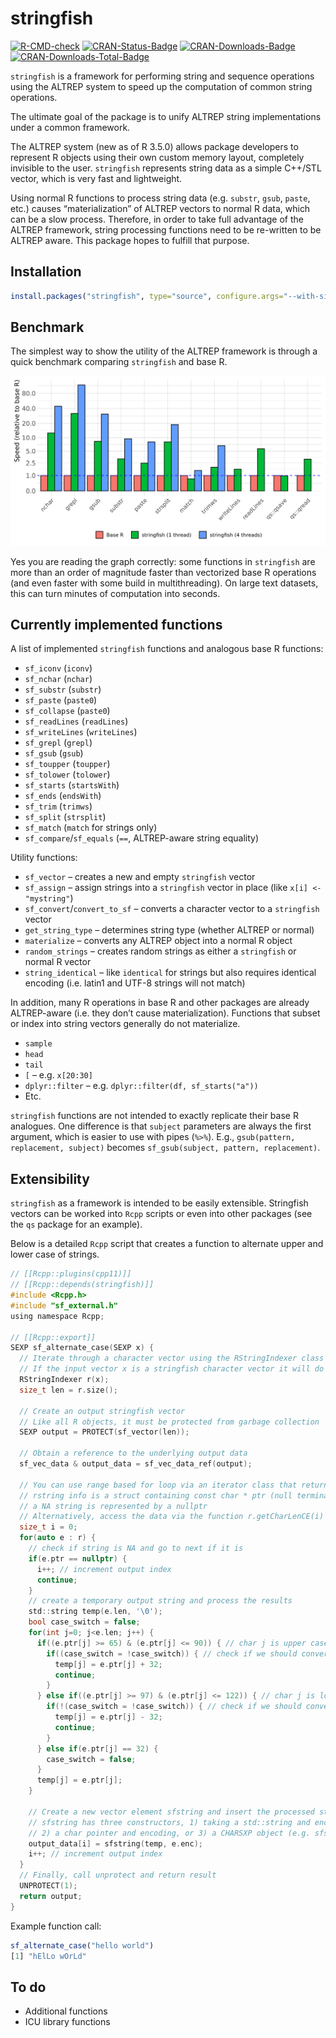 stringfish
================

<!-- <img src="hex.png" width = "130" height = "150" align="right" style="border:0px;padding:15px"> -->

[![R-CMD-check](https://github.com/traversc/stringfish/workflows/R-CMD-check/badge.svg)](https://github.com/traversc/stringfish/actions)
[![CRAN-Status-Badge](http://www.r-pkg.org/badges/version/stringfish)](https://cran.r-project.org/package=stringfish)
[![CRAN-Downloads-Badge](https://cranlogs.r-pkg.org/badges/stringfish)](https://cran.r-project.org/package=stringfish)
[![CRAN-Downloads-Total-Badge](https://cranlogs.r-pkg.org/badges/grand-total/stringfish)](https://cran.r-project.org/package=stringfish)

`stringfish` is a framework for performing string and sequence
operations using the ALTREP system to speed up the computation of common
string operations.

The ultimate goal of the package is to unify ALTREP string
implementations under a common framework.

The ALTREP system (new as of R 3.5.0) allows package developers to
represent R objects using their own custom memory layout, completely
invisible to the user. `stringfish` represents string data as a simple
C++/STL vector, which is very fast and lightweight.

Using normal R functions to process string data (e.g. `substr`, `gsub`,
`paste`, etc.) causes “materialization” of ALTREP vectors to normal R
data, which can be a slow process. Therefore, in order to take full
advantage of the ALTREP framework, string processing functions need to
be re-written to be ALTREP aware. This package hopes to fulfill that
purpose.

## Installation

``` r
install.packages("stringfish", type="source", configure.args="--with-simd=AVX2")
```

## Benchmark

The simplest way to show the utility of the ALTREP framework is through
a quick benchmark comparing `stringfish` and base R.

![](vignettes/bench_v2.png "bench_v2")

Yes you are reading the graph correctly: some functions in `stringfish`
are more than an order of magnitude faster than vectorized base R
operations (and even faster with some build in multithreading). On large
text datasets, this can turn minutes of computation into seconds.

## Currently implemented functions

A list of implemented `stringfish` functions and analogous base R
functions:

  - `sf_iconv` (`iconv`)
  - `sf_nchar` (`nchar`)
  - `sf_substr` (`substr`)
  - `sf_paste` (`paste0`)
  - `sf_collapse` (`paste0`)
  - `sf_readLines` (`readLines`)
  - `sf_writeLines` (`writeLines`)
  - `sf_grepl` (`grepl`)
  - `sf_gsub` (`gsub`)
  - `sf_toupper` (`toupper`)
  - `sf_tolower` (`tolower`)
  - `sf_starts` (`startsWith`)
  - `sf_ends` (`endsWith`)
  - `sf_trim` (`trimws`)
  - `sf_split` (`strsplit`)
  - `sf_match` (`match` for strings only)
  - `sf_compare`/`sf_equals` (`==`, ALTREP-aware string equality)

Utility functions:

  - `sf_vector` – creates a new and empty `stringfish` vector
  - `sf_assign` – assign strings into a `stringfish` vector in place
    (like `x[i] <- "mystring"`)
  - `sf_convert`/`convert_to_sf` – converts a character vector to a
    `stringfish` vector
  - `get_string_type` – determines string type (whether ALTREP or
    normal)
  - `materialize` – converts any ALTREP object into a normal R object
  - `random_strings` – creates random strings as either a `stringfish`
    or normal R vector
  - `string_identical` – like `identical` for strings but also requires
    identical encoding (i.e. latin1 and UTF-8 strings will not match)

In addition, many R operations in base R and other packages are already
ALTREP-aware (i.e. they don’t cause materialization). Functions that
subset or index into string vectors generally do not materialize.

  - `sample`
  - `head`
  - `tail`
  - `[` – e.g. `x[20:30]`
  - `dplyr::filter` – e.g. `dplyr::filter(df, sf_starts("a"))`
  - Etc.

`stringfish` functions are not intended to exactly replicate their base
R analogues. One difference is that `subject` parameters are always the
first argument, which is easier to use with pipes (`%>%`). E.g.,
`gsub(pattern, replacement, subject)` becomes `sf_gsub(subject, pattern,
replacement)`.

## Extensibility

`stringfish` as a framework is intended to be easily extensible.
Stringfish vectors can be worked into `Rcpp` scripts or even into other
packages (see the `qs` package for an example).

Below is a detailed `Rcpp` script that creates a function to alternate
upper and lower case of strings.

``` c
// [[Rcpp::plugins(cpp11)]]
// [[Rcpp::depends(stringfish)]]
#include <Rcpp.h>
#include "sf_external.h"
using namespace Rcpp;

// [[Rcpp::export]]
SEXP sf_alternate_case(SEXP x) {
  // Iterate through a character vector using the RStringIndexer class
  // If the input vector x is a stringfish character vector it will do so without materialization
  RStringIndexer r(x);
  size_t len = r.size();
  
  // Create an output stringfish vector
  // Like all R objects, it must be protected from garbage collection
  SEXP output = PROTECT(sf_vector(len));
  
  // Obtain a reference to the underlying output data
  sf_vec_data & output_data = sf_vec_data_ref(output);
  
  // You can use range based for loop via an iterator class that returns RStringIndexer::rstring_info e
  // rstring info is a struct containing const char * ptr (null terminated), int len, and cetype_t enc
  // a NA string is represented by a nullptr
  // Alternatively, access the data via the function r.getCharLenCE(i)
  size_t i = 0;
  for(auto e : r) {
    // check if string is NA and go to next if it is
    if(e.ptr == nullptr) {
      i++; // increment output index
      continue;
    }
    // create a temporary output string and process the results
    std::string temp(e.len, '\0');
    bool case_switch = false;
    for(int j=0; j<e.len; j++) {
      if((e.ptr[j] >= 65) & (e.ptr[j] <= 90)) { // char j is upper case
        if((case_switch = !case_switch)) { // check if we should convert to lower case
          temp[j] = e.ptr[j] + 32;
          continue;
        }
      } else if((e.ptr[j] >= 97) & (e.ptr[j] <= 122)) { // char j is lower case
        if(!(case_switch = !case_switch)) { // check if we should convert to upper case
          temp[j] = e.ptr[j] - 32;
          continue;
        }
      } else if(e.ptr[j] == 32) {
        case_switch = false;
      }
      temp[j] = e.ptr[j];
    }
    
    // Create a new vector element sfstring and insert the processed string into the stringfish vector
    // sfstring has three constructors, 1) taking a std::string and encoding, 
    // 2) a char pointer and encoding, or 3) a CHARSXP object (e.g. sfstring(NA_STRING))
    output_data[i] = sfstring(temp, e.enc);
    i++; // increment output index
  }
  // Finally, call unprotect and return result
  UNPROTECT(1);
  return output;
}
```

Example function call:

``` r
sf_alternate_case("hello world") 
[1] "hElLo wOrLd"
```

## To do

  - Additional functions
  - ICU library functions
